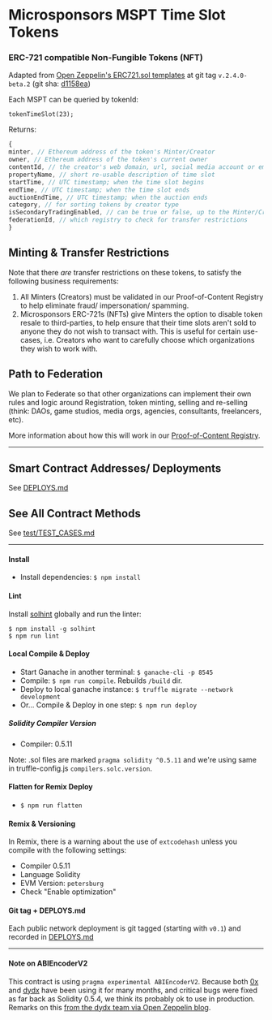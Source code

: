 # Microsponsors MSPT Time Slot Tokens
### ERC-721 compatible Non-Fungible Tokens (NFT)

Adapted from [Open Zeppelin's ERC721.sol templates](https://github.com/OpenZeppelin/openzeppelin-contracts/blob/master/contracts/token/ERC721) at git tag `v.2.4.0-beta.2` (git sha: [d1158ea](https://github.com/OpenZeppelin/openzeppelin-contracts/commit/d1158ea68c597075a5aec4a77a9c16f061beffd3))

Each MSPT can be queried by tokenId:
```
tokenTimeSlot(23);
```
Returns:
```javascript
{
minter, // Ethereum address of the token's Minter/Creator
owner, // Ethereum address of the token's current owner
contentId, // the creator's web domain, url, social media account or email
propertyName, // short re-usable description of time slot
startTime, // UTC timestamp; when the time slot begins
endTime, // UTC timestamp; when the time slot ends
auctionEndTime, // UTC timestamp; when the auction ends
category, // for sorting tokens by creator type
isSecondaryTradingEnabled, // can be true or false, up to the Minter/Creator
federationId, // which registry to check for transfer restrictions
}
```

## Minting & Transfer Restrictions
Note that there *are* transfer restrictions on these tokens, to satisfy the following business requirements:

1. All Minters (Creators) must be validated in our Proof-of-Content Registry to help eliminate fraud/ impersonation/ spamming.
2. Microsponsors ERC-721s (NFTs) give Minters the option to disable token resale to third-parties, to help ensure that their time slots aren't sold to anyone they do not wish to transact with. This is useful for certain use-cases, i.e. Creators who want to carefully choose which organizations they wish to work with.

## Path to Federation

We plan to Federate so that other organizations can implement their own rules and logic around Registration, token minting, selling and re-selling (think: DAOs, game studios, media orgs, agencies, consultants, freelancers, etc).

More information about how this will work in our [Proof-of-Content Registry](https://github.com/microsponsors/registry-contract).

---

## Smart Contract Addresses/ Deployments
See [DEPLOYS.md](DEPLOYS.md)

## See All Contract Methods
See [test/TEST_CASES.md](test/TEST_CASES.md)

---

#### Install
* Install dependencies: `$ npm install`

#### Lint
Install [solhint](https://www.npmjs.com/package/solhint) globally and run the linter:
```
$ npm install -g solhint
$ npm run lint
```

#### Local Compile & Deploy
* Start Ganache in another terminal: `$ ganache-cli -p 8545`
* Compile: `$ npm run compile`. Rebuilds `/build` dir.
* Deploy to local ganache instance: `$ truffle migrate --network development `
* Or... Compile & Deploy in one step: `$ npm run deploy`

##### Solidity Compiler Version
* Compiler: 0.5.11

Note: .sol files are marked `pragma solidity ^0.5.11` and we're using same in truffle-config.js `compilers.solc.version`.

#### Flatten for Remix Deploy
* `$ npm run flatten`

#### Remix & Versioning
In Remix, there is a warning about the use of `extcodehash` unless you compile with the following settings:

* Compiler 0.5.11
* Language Solidity
* EVM Version: `petersburg`
* Check "Enable optimization"

#### Git tag + DEPLOYS.md
Each public network deployment is git tagged (starting with `v0.1`) and recorded in [DEPLOYS.md](DEPLOYS.md)

---

#### Note on ABIEncoderV2
This contract is using `pragma experimental ABIEncoderV2`. Because both [0x](https://0x.org) and [dydx](https://dydx.exchange/) have been using it for many months, and critical bugs were fixed as far back as Solidity 0.5.4, we think its probably ok to use in production. Remarks on this [from the dydx team via Open Zeppelin blog](https://blog.openzeppelin.com/solo-margin-protocol-audit-30ac2aaf6b10/).
